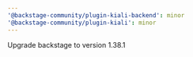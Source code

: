 ```yaml
---
'@backstage-community/plugin-kiali-backend': minor
'@backstage-community/plugin-kiali': minor
---
```


Upgrade backstage to version 1.38.1
